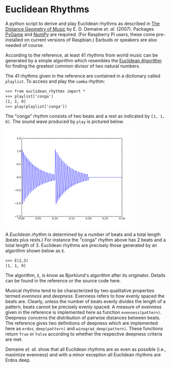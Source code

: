 # Euclidean Rhythms

A python script to derive and play Euclidean rhythms as described in [The Distance Geometry of Music](https://arxiv.org/abs/0705.4085v1) by E. D. Demaine *et. al.* (2007). Packages [PyGame](http://www.pygame.org/docs/) and [NumPy](http://www.numpy.org/) are required. (For Raspberry Pi users, these come pre-installed on current versions of Raspbian.) Earbuds or speakers are also needed of course.

According to the reference, at least 41 rhythms from world music can be generated by a simple algorithm which resembles the [Euclidean Algorithm](https://en.wikipedia.org/wiki/Euclidean_algorithm) for finding the greatest common divisor of two natural numbers.

The 41 rhythms given in the reference are contained in a dictionary called `playlist`. To access and play the `samba` rhythm:

```
>>> from euclidean_rhythms import *
>>> playlist['conga']
[1, 1, 0]
>>> play(playlist['conga'])
```

The "conga" rhythm consists of two beats and a rest as indicated by `[1, 1, 0]`. The sound wave produced by `play` is pictured below. 

![conga](conga.png)

A *Euclidean rhythm* is determined by a number of beats and a total length (beats plus rests.) For instance the "conga" rhythm above has 2 beats and a total length of 3. Euclidean rhythms are precisely those generated by an algorithm shown below as `E`.

```
>>> E(2,3)
[1, 1, 0]
```

The algorithm, `E`, is know as Bjorklund's algorithm after its originator. Details can be found in the reference or the source code here.

Musical rhythms tend to be characterized by two qualitative properties termed *evenness* and *deepness*. Evenness refers to how evenly spaced the beats are. Clearly, unless the number of beats evenly divides the length of a pattern, beats cannot be precisely evenly spaced. A measure of evenness given in the reference is implemented here as function `evenness(pattern)`. Deepness concerns the distribution of pairwise distances between beats. The reference gives two definitions of deepness which are implemented here as `erdos_deep(pattern)` and `winograd_deep(pattern)`. These functions return `True` or `False` according to whether the respective deepness criteria are met.

Demaine *et. al.* show that all Euclidean rhythms are as even as possible (i.e., maximize evenness) and with a minor exception all Euclidean rhythms are Erdos deep. 
